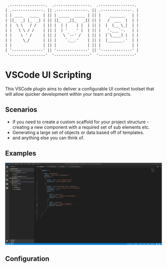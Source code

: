 ```
 .----------------.  .----------------.  .----------------.
| .--------------. || .--------------. || .--------------. |
| | ____   ____  | || | _____  _____ | || |    _______   | |
| ||_  _| |_  _| | || ||_   _||_   _|| || |   /  ___  |  | |
| |  \ \   / /   | || |  | |    | |  | || |  |  (__ \_|  | |
| |   \ \ / /    | || |  | '    ' |  | || |   '.___`-.   | |
| |    \ ' /     | || |   \ `--' /   | || |  |`\____) |  | |
| |     \_/      | || |    `.__.'    | || |  |_______.'  | |
| |              | || |              | || |              | |
| '--------------' || '--------------' || '--------------' |
 '----------------'  '----------------'  '----------------'
```

# VSCode UI Scripting

This VSCode plugin aims to deliver a configurable UI context toolset that will allow quicker development within your team and projects.

## Scenarios

- If you need to create a custom scaffold for your project structure - creating a new component with a required set of sub elements etc.
- Generating a large set of objects or data based off of templates.
- and anything else you can think of.

## Examples
![Setup Configuration](https://github.com/druidworks/vscode-ui-scripting/blob/master/src/images/Project%20Setup.gif)

## Configuration
